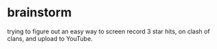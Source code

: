 # brainstorm
trying to figure out an easy way to screen record 3 star hits, on clash of clans, and upload to YouTube.
